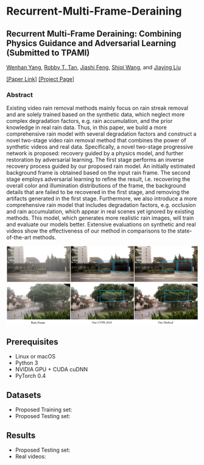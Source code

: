 # Recurrent-Multi-Frame-Deraining
## Recurrent Multi-Frame Deraining: Combining Physics Guidance and Adversarial Learning (Submitted to TPAMI)

[Wenhan Yang](https://flyywh.github.io), [Robby T. Tan](https://tanrobby.github.io), [Jiashi Feng](https://sites.google.com/site/jshfeng), [Shiqi Wang](https://www.cs.cityu.edu.hk/~shiqwang/), and [Jiaying Liu](http://www.icst.pku.edu.cn/struct/people/liujiaying.html)

[[Paper Link]](TBD) [[Project Page]](https://github.com/flyywh/Recurrent-Multi-Frame-Deraining)

### Abstract

Existing video rain removal methods mainly focus on rain streak removal and are solely trained based on the synthetic data, which neglect more complex degradation factors, e.g. rain accumulation, and the prior knowledge in real rain data. Thus, in this paper, we build a more comprehensive rain model with several degradation factors and construct a novel two-stage video rain removal method that combines the power of synthetic videos and real data. Specifically, a novel two-stage progressive network is proposed:  recovery guided by a physics model, and further restoration by adversarial learning. The first stage performs an inverse recovery process guided by our proposed rain  model. An initially estimated background frame is obtained based on the input rain frame. The second stage employs adversarial learning to refine the result, i.e. recovering the overall color and illumination distributions of the frame, the background details that are failed to be recovered in the first stage, and removing the artifacts generated in the first stage. Furthermore, we also introduce a more comprehensive rain model that includes degradation factors, e.g. occlusion and rain accumulation, which appear in real scenes yet ignored by existing methods. This model, which generates more realistic rain images, will train and evaluate our models better. Extensive evaluations on synthetic and real videos show the effectiveness of our method in comparisons to the state-of-the-art methods.

<img src="teaser/teaser.png" >


## Prerequisites
- Linux or macOS
- Python 3
- NVIDIA GPU + CUDA cuDNN
- PyTorch 0.4

## Datasets
- Proposed Training set: 
- Proposed Testing set: 

## Results
- Proposed Testing set: 
- Real videos:

